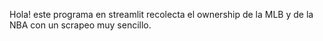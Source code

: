 Hola! este programa en streamlit recolecta el ownership de la MLB y de la NBA con un scrapeo muy sencillo. 
